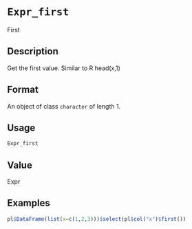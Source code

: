 # `Expr_first`

First


## Description

Get the first value.
 Similar to R head(x,1)


## Format

An object of class `character` of length 1.


## Usage

```r
Expr_first
```


## Value

Expr


## Examples

```r
pl$DataFrame(list(x=c(1,2,3)))$select(pl$col("x")$first())
```


